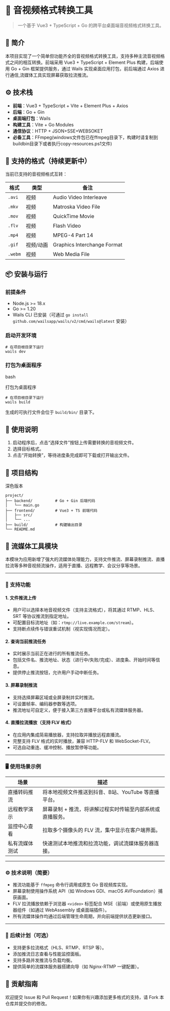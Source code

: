 # 🎥 音视频格式转换工具

> 一个基于 Vue3 + TypeScript + Go 的跨平台桌面端音视频格式转换工具。

## 📌 简介

本项目实现了一个简单但功能齐全的音视频格式转换工具，支持多种主流音视频格式之间的相互转换。前端采用 Vue3 + TypeScript + Element Plus 构建，后端使用 Go + Gin 框架提供服务，通过 Wails 实现桌面应用打包，前后端通过 Axios 进行通信,流媒体工具实现屏幕获取拉流推流。

## ⚙️ 技术栈

- **前端**：Vue3 + TypeScript + Vite + Element Plus + Axios
- **后端**：Go + Gin
- **桌面端打包**：Wails
- **构建工具**：Vite + Go Modules
- **通信协议**：HTTP + JSON+SSE+WEBSOKET
- **必备工具**：FFmpeg(windows文件包已在ffmpeg目录下，构建时请复制到buildbin目录下或者执行copy-resources.ps1文件)

## 🔄 支持的格式（持续更新中）

当前已支持的音视频格式互转：

| 格式      | 类型    | 备注                          |
| ------- | ----- | --------------------------- |
| `.avi`  | 视频    | Audio Video Interleave      |
| `.mkv`  | 视频    | Matroska Video File         |
| `.mov`  | 视频    | QuickTime Movie             |
| `.flv`  | 视频    | Flash Video                 |
| `.mp4`  | 视频    | MPEG-4 Part 14              |
| `.gif`  | 视频/动画 | Graphics Interchange Format |
| `.webm` | 视频    | Web Media File              |

## 📦 安装与运行

### 前提条件

- Node.js >= 18.x
- Go >= 1.20
- Wails CLI 已安装（可通过 `go install github.com/wailsapp/wails/v2/cmd/wails@latest` 安装）

### 启动开发环境

```
# 在项目根目录下运行
wails dev
```

### 打包为桌面程序

bash

打包为桌面程序

```
# 在项目根目录下运行
wails build
```

生成的可执行文件会位于 `build/bin/` 目录下。

## 🧪 使用说明

1. 启动程序后，点击“选择文件”按钮上传需要转换的音视频文件。
2. 选择目标格式。
3. 点击“开始转换”，等待进度条完成即可下载或打开输出文件。

## 📁 项目结构

深色版本

```
project/
├── backend/          # Go + Gin 后端代码
│   └── main.go
├── frontend/         # Vue3 + TS 前端代码
│   ├── src/
│   └── ...
├── build/            # 构建输出目录
└── README.md
```

## 📡 流媒体工具模块

本模块为应用新增了强大的流媒体处理能力，支持文件推流、屏幕录制推流、直播拉流等多种音视频流操作，适用于直播、远程教学、会议分享等场景。

---

### 🔧 支持功能

#### 1. **文件推流上传**

- 用户可以选择本地音视频文件（支持主流格式），将其通过 RTMP、HLS、SRT 等协议推流到指定地址。
- 可配置目标流地址（如：`rtmp://live.example.com/stream`）。
- 支持断点续传与错误重试机制（视实现情况而定）。

#### 2. **查询当前推流任务**

- 实时展示当前正在进行的所有推流任务。
- 包括文件名、推流地址、状态（进行中/失败/完成）、进度条、开始时间等信息。
- 提供停止推流按钮，允许用户手动中断任务。

#### 3. **屏幕录制推流**

- 支持选择屏幕区域或全屏录制并实时推流。
- 可设置帧率、编码器参数等选项。
- 推流地址可自定义，便于接入第三方直播平台或私有流媒体服务器。

#### 4. **直播拉流播放（支持 FLV 格式）**

- 在应用内集成简易播放器，支持拉取并播放远程直播流。
- 完整支持 FLV 格式的实时播放，兼容 HTTP-FLV 和 WebSocket-FLV。
- 可选自动重连、缓冲控制、播放暂停等功能。

---

### 🖥️ 使用场景示例

| 场景      | 描述                             |
| ------- | ------------------------------ |
| 直播转码推流  | 将本地视频文件推送到抖音、B站、YouTube 等直播平台。 |
| 远程教学演示  | 屏幕录制 + 推流，将讲解过程实时传输至内部系统或直播服务。 |
| 监控中心查看  | 拉取多个摄像头的 FLV 流，集中显示在客户端界面。     |
| 私有流媒体测试 | 快速测试本地推流和拉流功能，调试流媒体服务器连接。      |

---

### ⚙️ 技术说明（简要）

- 推流功能基于 `ffmpeg` 命令行调用或原生 Go 音视频库实现。
- 屏幕录制使用操作系统 API（如 Windows GDI、macOS AVFoundation）捕获画面。
- FLV 拉流播放依赖于浏览器 `<video>` 标签配合 MSE（前端）或使用原生播放器组件（如通过 WebAssembly 或桌面端插件）。
- 所有流媒体操作均通过后端管理生命周期，并向前端提供状态更新接口。

---

### 🧩 后续计划（可选）

- 支持更多拉流格式（HLS、RTMP、RTSP 等）。
- 添加推流日志查看与性能监控面板。
- 支持多路并发推流与负载均衡。
- 提供简单的流媒体服务器搭建向导（如 Nginx-RTMP 一键配置）。

## 🤝 贡献指南

欢迎提交 Issue 和 Pull Request！如果你有兴趣添加更多格式的支持，请 Fork 本仓库并提交你的修改。
